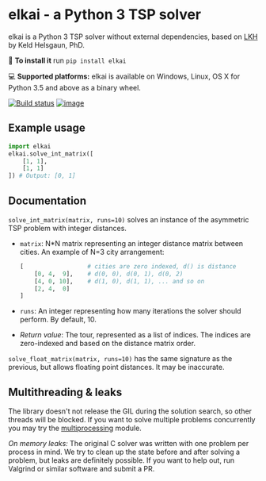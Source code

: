 elkai - a Python 3 TSP solver
====

elkai is a Python 3 TSP solver without external dependencies,
based on [LKH](http://akira.ruc.dk/~keld/research/LKH/) by
Keld Helsgaun, PhD.

💾 **To install it** run `pip install elkai`

💻 **Supported platforms:** elkai is available on Windows, Linux, OS X for Python 3.5 and above as a binary wheel.


[![Build status](https://ci.appveyor.com/api/projects/status/ltwfnqjgxafdx3gv?svg=true)](https://ci.appveyor.com/project/dimitrovskif/elkai)
[![image](https://img.shields.io/pypi/v/elkai.svg)](https://pypi.org/project/elkai/)

Example usage 
----------

```python
import elkai
elkai.solve_int_matrix([
    [1, 1],
    [1, 1]
]) # Output: [0, 1]
```

Documentation
-------------


`solve_int_matrix(matrix, runs=10)` solves an instance of the asymmetric TSP problem with integer distances.

* `matrix`:
   N*N matrix representing an integer distance matrix between
   cities. An example of N=3 city arrangement:
   ```python
   [                  # cities are zero indexed, d() is distance
       [0, 4,  9],    # d(0, 0), d(0, 1), d(0, 2)
       [4, 0, 10],    # d(1, 0), d(1, 1), ... and so on
       [2, 4,  0] 
   ]
   ```

* `runs`:
  An integer representing how many iterations the solver should
  perform. By default, 10.

* *Return value*: The tour, represented as a list of indices. The indices are
   zero-indexed and based on the distance matrix order.




`solve_float_matrix(matrix, runs=10)` has the same signature as the previous, but allows floating point distances.
It may be inaccurate.

Multithreading & leaks
----------------------

The library doesn't not release the GIL during the solution search, so other threads will be blocked. If you want to solve multiple problems
concurrently you may try the [multiprocessing](https://docs.python.org/3.7/library/multiprocessing.html) module.

*On memory leaks:* The original C solver was written with one problem per process in mind. We try to clean up the state before and after solving a problem, but leaks are definitely possible. If you want to help out, run Valgrind or similar software and submit a PR.